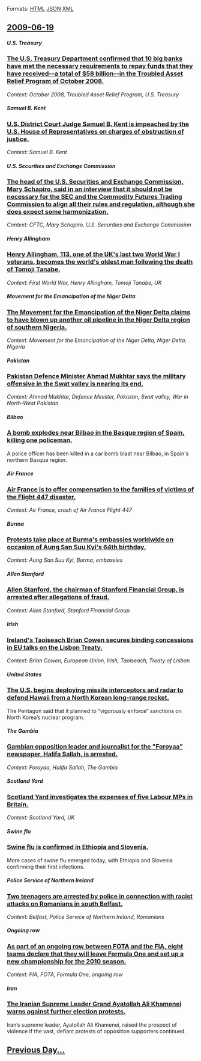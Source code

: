 
Formats: [HTML](2009/06/19/index.html)  [JSON](2009/06/19/index.json)  [XML](2009/06/19/index.xml)  

## [2009-06-19](/news/2009/06/19/index.md)

##### U.S. Treasury
### [ The U.S. Treasury Department confirmed that 10 big banks have met the necessary requirements to repay funds that they have received--a total of $58 billion--in the Troubled Asset Relief Program of October 2008. ](/news/2009/06/19/the-u-s-treasury-department-confirmed-that-10-big-banks-have-met-the-necessary-requirements-to-repay-funds-that-they-have-receivedaa-tot.md)
_Context: October 2008, Troubled Asset Relief Program, U.S. Treasury_

##### Samuel B. Kent
### [ U.S. District Court Judge Samuel B. Kent is impeached by the U.S. House of Representatives on charges of obstruction of justice. ](/news/2009/06/19/u-s-district-court-judge-samuel-b-kent-is-impeached-by-the-u-s-house-of-representatives-on-charges-of-obstruction-of-justice.md)
_Context: Samuel B. Kent_

##### U.S. Securities and Exchange Commission
### [ The head of the U.S. Securities and Exchange Commission, Mary Schapiro, said in an interview that it should not be necessary for the SEC and the Commodity Futures Trading Commission to align all their rules and regulation, although she does expect some harmonization. ](/news/2009/06/19/the-head-of-the-u-s-securities-and-exchange-commission-mary-schapiro-said-in-an-interview-that-it-should-not-be-necessary-for-the-sec-an.md)
_Context: CFTC, Mary Schapiro, U.S. Securities and Exchange Commission_

##### Henry Allingham
### [ Henry Allingham, 113, one of the UK's last two World War I veterans, becomes the world's oldest man following the death of Tomoji Tanabe. ](/news/2009/06/19/henry-allingham-113-one-of-the-uk-s-last-two-world-war-i-veterans-becomes-the-world-s-oldest-man-following-the-death-of-tomoji-tanabe.md)
_Context: First World War, Henry Allingham, Tomoji Tanabe, UK_

##### Movement for the Emancipation of the Niger Delta
### [ The Movement for the Emancipation of the Niger Delta claims to have blown up another oil pipeline in the Niger Delta region of southern Nigeria. ](/news/2009/06/19/the-movement-for-the-emancipation-of-the-niger-delta-claims-to-have-blown-up-another-oil-pipeline-in-the-niger-delta-region-of-southern-nig.md)
_Context: Movement for the Emancipation of the Niger Delta, Niger Delta, Nigeria_

##### Pakistan
### [ Pakistan Defence Minister Ahmad Mukhtar says the military offensive in the Swat valley is nearing its end. ](/news/2009/06/19/pakistan-defence-minister-ahmad-mukhtar-says-the-military-offensive-in-the-swat-valley-is-nearing-its-end.md)
_Context: Ahmad Mukhtar, Defence Minister, Pakistan, Swat valley, War in North-West Pakistan_

##### Bilbao
### [ A bomb explodes near Bilbao in the Basque region of Spain, killing one policeman. ](/news/2009/06/19/a-bomb-explodes-near-bilbao-in-the-basque-region-of-spain-killing-one-policeman.md)
A police officer has been killed in a car bomb blast near Bilbao, in Spain&#39;s northern Basque region.

##### Air France
### [ Air France is to offer compensation to the families of victims of the Flight 447 disaster. ](/news/2009/06/19/air-france-is-to-offer-compensation-to-the-families-of-victims-of-the-flight-447-disaster.md)
_Context: Air France, crash of Air France Flight 447_

##### Burma
### [ Protests take place at Burma's embassies worldwide on occasion of Aung San Suu Kyi's 64th birthday. ](/news/2009/06/19/protests-take-place-at-burma-s-embassies-worldwide-on-occasion-of-aung-san-suu-kyi-s-64th-birthday.md)
_Context: Aung San Suu Kyi, Burma, embassies_

##### Allen Stanford
### [ Allen Stanford, the chairman of Stanford Financial Group, is arrested after allegations of fraud. ](/news/2009/06/19/allen-stanford-the-chairman-of-stanford-financial-group-is-arrested-after-allegations-of-fraud.md)
_Context: Allen Stanford, Stanford Financial Group_

##### Irish
### [ Ireland's Taoiseach Brian Cowen secures binding concessions in EU talks on the Lisbon Treaty. ](/news/2009/06/19/ireland-s-taoiseach-brian-cowen-secures-binding-concessions-in-eu-talks-on-the-lisbon-treaty.md)
_Context: Brian Cowen, European Union, Irish, Taoiseach, Treaty of Lisbon_

##### United States
### [ The U.S. begins deploying missile interceptors and radar to defend Hawaii from a North Korean long-range rocket. ](/news/2009/06/19/the-u-s-begins-deploying-missile-interceptors-and-radar-to-defend-hawaii-from-a-north-korean-long-range-rocket.md)
The Pentagon said that it planned to &#8220;vigorously enforce&#8221; sanctions on North Korea&#8217;s nuclear program.

##### The Gambia
### [ Gambian opposition leader and journalist for the "Foroyaa" newspaper, Halifa Sallah, is arrested.](/news/2009/06/19/gambian-opposition-leader-and-journalist-for-the-foroyaa-newspaper-halifa-sallah-is-arrested.md)
_Context: Foroyaa, Halifa Sallah, The Gambia_

##### Scotland Yard
### [ Scotland Yard investigates the expenses of five Labour MPs in Britain. ](/news/2009/06/19/scotland-yard-investigates-the-expenses-of-five-labour-mps-in-britain.md)
_Context: Scotland Yard, UK_

##### Swine flu
### [ Swine flu is confirmed in Ethiopia and Slovenia. ](/news/2009/06/19/swine-flu-is-confirmed-in-ethiopia-and-slovenia.md)
More cases of swine flu emerged today, with Ethiopia and Slovenia confirming their first infections.

##### Police Service of Northern Ireland
### [ Two teenagers are arrested by police in connection with racist attacks on Romanians in south Belfast. ](/news/2009/06/19/two-teenagers-are-arrested-by-police-in-connection-with-racist-attacks-on-romanians-in-south-belfast.md)
_Context: Belfast, Police Service of Northern Ireland, Romanians_

##### Ongoing row
### [ As part of an ongoing row between FOTA and the FIA, eight teams declare that they will leave Formula One and set up a new championship for the 2010 season. ](/news/2009/06/19/as-part-of-an-ongoing-row-between-fota-and-the-fia-eight-teams-declare-that-they-will-leave-formula-one-and-set-up-a-new-championship-for.md)
_Context: FIA, FOTA, Formula One, ongoing row_

##### Iran
### [ The Iranian Supreme Leader Grand Ayatollah Ali Khamenei warns against further election protests. ](/news/2009/06/19/the-iranian-supreme-leader-grand-ayatollah-ali-khamenei-warns-against-further-election-protests.md)
Iran’s supreme leader, Ayatollah Ali Khamenei, raised the prospect of violence if the vast, defiant protests of opposition supporters continued.

## [Previous Day...](/news/2009/06/18/index.md)

